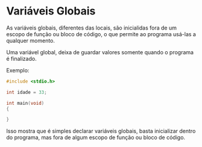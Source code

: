 # Variáveis Globais

As variáveis globais, diferentes das locais, são inicialidas fora de um escopo de função ou bloco de código, o que permite ao programa usá-las a qualquer momento.

Uma variável global, deixa de guardar valores somente quando o programa é finalizado.

Exemplo:
```c
#include <stdio.h>

int idade = 33;

int main(void)
{

}
``` 

Isso mostra que é simples declarar variáveis globais, basta inicializar dentro do programa, mas fora de algum escopo de função ou bloco de código.
